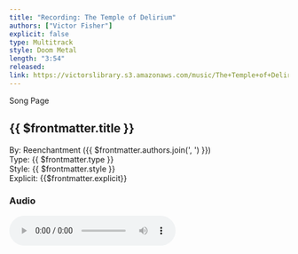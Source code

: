 ```yaml
---
title: "Recording: The Temple of Delirium"
authors: ["Victor Fisher"]
explicit: false
type: Multitrack
style: Doom Metal
length: "3:54"
released:
link: https://victorslibrary.s3.amazonaws.com/music/The+Temple+of+Delirium/The+Temple+of+Delirium.mp3
---
```


<g-link to="/song/the-temple-of-delirium">Song Page</g-link>

## {{ $frontmatter.title }}

By: <g-link to="/band/reenchantment">Reenchantment</g-link> ({{ $frontmatter.authors.join(', ') }})  
Type: {{ $frontmatter.type }}  
Style: {{ $frontmatter.style }}  
Explicit: {{$frontmatter.explicit}}

### Audio

<audio controls controlsList="nodownload">
  <source :src="$frontmatter.link" type="audio/mpeg">
Your browser does not support the audio element.
</audio>
